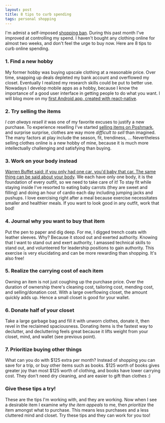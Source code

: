 ```yaml
---
layout: post
title: 8 tips to curb spending 
tags: personal shopping
---
```


I'm admist a self-imposed [shopping ban](../shopping-ban). During this past month I've improved at controlling my spend. I haven't bought any clothing online for almost two weeks, and don't feel the urge to buy now. Here are 8 tips to curb online spending.
 
### 1. Find a new hobby
My former hobby was buying upscale clothing at a reasonable price. Over time, snapping up deals depleted my bank account and overflowed my closet. Eventually I realized my research skills could be put to better use. Nowadays I develop mobile apps as a hobby, because I know the importance of a good user interface in getting people to do what you want. I will blog more on my [first Android app, created with react-native](../quotes-app).

### 2. Try selling the items
*I can always resell it* was one of my favorite excuses to justify a new purchase. To experience reselling I've started [selling items on Poshmark](../shopping-experience), and surprise surprise, clothes are way more *difficult to sell* than imagined. The many factors at play include the season, fit, trendiness, ... Nevertheless selling clothes online is a new hobby of mine, because it is much more intellectually challenging and satisfying than buying.

### 3. Work on your body instead
[Warren Buffet said: if you only had one car, you'd baby that car. The same thing can be said about your body](https://www.goodreads.com/quotes/587506-when-i-was-sixteen-i-had-just-two-things-on). We each have only one body, it is the foundation of every outfit, so we need to take care of it! To stay fit while staying inside I've resorted to eating baby carrots (they are sweet and filling) and doing an hour of cardio each day including jumping jacks and pushups. I love exercising right after a meal because exercise necessitates smaller and healthier meals. If you want to look good in any outfit, work that bod!

### 4. Journal why you want to buy that item 
Put the pen to paper and dig deep. For me, I digged trench coats with leather sleeves. Why? Because it stood out and exerted authority. Knowing that I want to stand out and exert authority, I amassed technical skills to stand out, and volunteered for leadership positions to gain authority. This exercise is very elucidating and can be more rewarding than shopping. It's also free!

### 5. Realize the carrying cost of each item
Owning an item is not just coughing up the purchase price. Over the duration of ownership there's cleaning cost, tailoring cost, mending cost, and selling/donation cost. With a large overflowing closet, the amount quickly adds up. Hence a small closet is good for your wallet.

### 6. Donate half of your closet
Take a large garbage bag and fill it with unworn clothes, donate it, then revel in the reclaimed spaciousness. Donating items is the fastest way to declutter, and decluttering feels great because it lifts weight from your closet, mind, and wallet (see previous point).

### 7. Prioritize buying other things
What can you do with $125 extra per month? Instead of shopping you can save for a trip, or buy other items such as books. $125 worth of books gives greater joy than most $125 worth of clothing, and books have lower carrying cost. They don't need dry cleaning, and are easier to gift than clothes :)

### Give these tips a try!
These are the tips I'm working with, and they are working. Now when I see a desirable item I examine *why the item appeals* to me, then *prioritize* the item amongst what to purchase. This means less purchases and a less cluttered mind and closet. Try these tips and they can work for you too!

